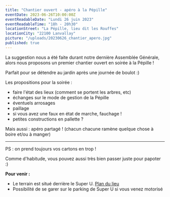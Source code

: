 ```yaml
---
title: "Chantier ouvert - apéro à la Pépille"
eventDate: 2023-06-26T10:00:00Z
eventReadableDate: "Lundi 26 juin 2023"
eventReadableTime: "18h - 20h30"
locationStreet: "La Pépille, lieu dit les Rouffes"
locationCity: "22100 Lanvallay"
picture: "/uploads/20230626_chantier_apero.jpg"
published: true
---
```


La suggestion nous a été faite durant notre dernière Assemblée Générale, alors nous proposons un premier chantier ouvert en soirée à la Pépille !

Parfait pour se détendre au jardin après une journée de boulot :)

Les propositions pour la soirée :
- faire l'état des lieux (comment se portent les arbres, etc)
- échanges sur le mode de gestion de la Pépille
- éventuels arrosages
- paillage
- si vous avez une faux en état de marche, fauchage !
- petites constructions en pallette ?

Mais aussi : apéro partagé ! (chacun chacune ramène quelque chose à boire et/ou à manger)


<!--more-->
___

PS : on prend toujours vos cartons en trop !

Comme d'habitude, vous pouvez aussi très bien passer juste pour papoter :)

**Pour venir :**

- Le terrain est situé derrière le Super U. [Plan du lieu](https://www.openstreetmap.org/#map=17/48.44885/-2.01522&layers=N)
- Possibilité de se garer sur le parking de Super U si vous venez motorisé
<!--more-->

